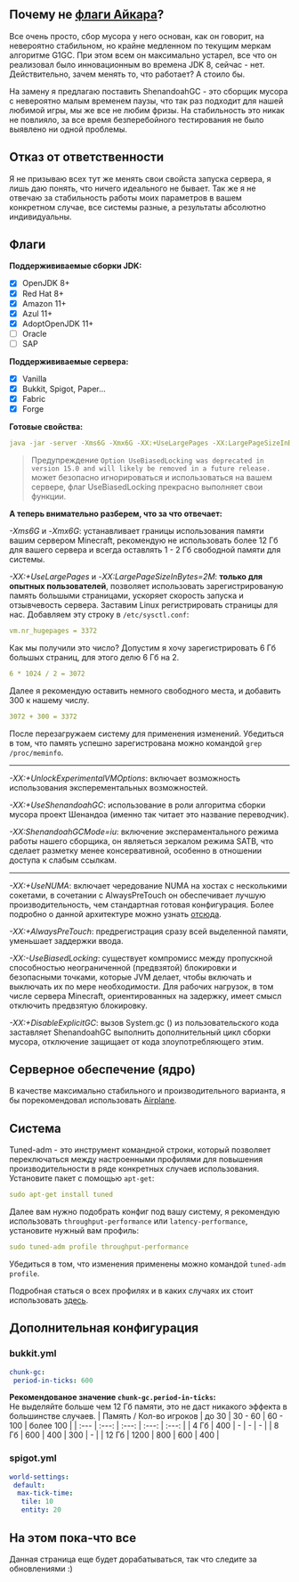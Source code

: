 ## Почему не [флаги Айкара](https://aikar.co/2018/07/02/tuning-the-jvm-g1gc-garbage-collector-flags-for-minecraft/)?
Все очень просто, сбор мусора у него основан, как он говорит, на невероятно стабильном, но крайне медленном по текущим меркам алгоритме G1GC. При этом всем он максимально устарел, все что он реализовал было инновационным во времена JDK 8, сейчас - нет. Действительно, зачем менять то, что работает? А стоило бы.

На замену я предлагаю поставить ShenandoahGC - это сборщик мусора с невероятно малым временем паузы, что так раз подходит для нашей любимой игры, мы же все не любим фризы. На стабильность это никак не повлияло, за все время безперебойного тестирования не было выявлено ни одной проблемы.
## Отказ от ответственности
Я не призываю всех тут же менять свои свойста запуска сервера, я лишь даю понять, что ничего идеального не бывает. Так же я не отвечаю за стабильность работы моих параметров в вашем конкретном случае, все системы разные, а результаты абсолютно индивидуальны.
## Флаги
**Поддержививаемые сборки JDK:**
- [x] OpenJDK 8+
- [x] Red Hat 8+
- [x] Amazon 11+
- [x] Azul 11+
- [x] AdoptOpenJDK 11+
- [ ] Oracle
- [ ] SAP

**Поддержививаемые сервера:**
- [x] Vanilla
- [x] Bukkit, Spigot, Paper...
- [x] Fabric
- [x] Forge

**Готовые свойства:**
```yml
java -jar -server -Xms6G -Xmx6G -XX:+UseLargePages -XX:LargePageSizeInBytes=2M -XX:+UnlockExperimentalVMOptions -XX:+UseShenandoahGC -XX:ShenandoahGCMode=iu -XX:+UseNUMA -XX:+AlwaysPreTouch -XX:-UseBiasedLocking -XX:+DisableExplicitGC -Dfile.encoding=UTF-8 launcher-airplane.jar --nogui
```
> Предупреждение `Option UseBiasedLocking was deprecated in version 15.0 and will likely be removed in a future release.` может безопасно игнорироваться и использоваться на вашем сервере, флаг UseBiasedLocking прекрасно выполняет свои функции.

**А теперь внимательно разберем, что за что отвечает:**

*-Xms6G* и *-Xmx6G*: устанавливает границы использования памяти вашим сервером Minecraft, рекомендую не использовать более 12 Гб для вашего сервера и всегда оставлять 1 - 2 Гб свободной памяти для системы.

*-XX:+UseLargePages* и *-XX:LargePageSizeInBytes=2M*: **только для опытных пользователей**, позволяет использовать зарегистрированую память большыми страницами, ускоряет скорость запуска и отзывчевость сервера. Заставим Linux регистрировать страницы для нас. Добавляем эту строку в `/etc/sysctl.conf`:
```yml
vm.nr_hugepages = 3372
```
Как мы получили это число? Допустим я хочу зарегистрировать 6 Гб большых страниц, для этого делю 6 Гб на 2.
```yml
6 * 1024 / 2 = 3072
```
Далее я рекомендую оставить немного свободного места, и добавить 300 к нашему числу.
```yml
3072 + 300 = 3372
```
После перезагружаем систему для применения изменений. Убедиться в том, что память успешно зарегистрована можно командой `grep /proc/meminfo`.

---
*-XX:+UnlockExperimentalVMOptions*: включает возможность использования эксперементальных возможностей.

*-XX:+UseShenandoahGC*: использование в роли алгоритма сборки мусора проект Шенандоа (именно так читает это название переводчик).

*-XX:ShenandoahGCMode=iu*: включение экспераментального режима работы нашего сборщика, он являеться зеркалом режима SATB, что сделает разметку менее консервативной, особенно в отношении доступа к слабым ссылкам.

---
*-XX:+UseNUMA*: включает чередование NUMA на хостах с несколькими сокетами, в сочетании с AlwaysPreTouch он обеспечивает лучшую производительность, чем стандартная готовая конфигурация. Более подробно о данной архитектуре можно узнать [отсюда](https://en.wikipedia.org/wiki/Non-uniform_memory_access).

*-XX:+AlwaysPreTouch*: предрегистрация сразу всей выделенной памяти, уменьшает заддержки ввода.

*-XX:-UseBiasedLocking*: существует компромисс между пропускной способностью неограниченной (предвзятой) блокировки и безопасными точками, которые JVM делает, чтобы включать и выключать их по мере необходимости. Для рабочих нагрузок, в том числе сервера Minecraft, ориентированных на задержку, имеет смысл отключить предвзятую блокировку.

*-XX:+DisableExplicitGC*: вызов System.gc () из пользовательского кода заставляет ShenandoahGC выполнить дополнительный цикл сборки мусора, отключение защищает от кода злоупотребляющего этим.
## Серверное обеспечение (ядро)
В качестве максимально стабильного и производительного варианта, я бы порекомендовал использовать [Airplane](https://github.com/TECHNOVE/Airplane).
## Система
Tuned-adm - это инструмент командной строки, который позволяет переключаться между настроенными профилями для повышения производительности в ряде конкретных случаев использования. Установите пакет с помощью `apt-get`:
```yml
sudo apt-get install tuned
```
Далее вам нужно подобрать конфиг под вашу систему, я рекомендую использовать `throughput-performance` или `latency-performance`, установите нужный вам профиль:
```yml
sudo tuned-adm profile throughput-performance
```
Убедиться в том, что изменения применены можно командой `tuned-adm profile`.

Подробная статься о всех профилях и в каких случаях их стоит использовать [здесь](https://access.redhat.com/documentation/en-us/red_hat_enterprise_linux/7/html/performance_tuning_guide/sect-red_hat_enterprise_linux-performance_tuning_guide-tool_reference-tuned_adm).
## Дополнительная конфигурация
### bukkit.yml
```yml
chunk-gc:
 period-in-ticks: 600
```
**Рекомендованое значение `chunk-gc.period-in-ticks`:**  
Не выделяйте больше чем 12 Гб памяти, это не даст никакого эффекта в большинстве случаев.
| Память / Кол-во игроков | до 30 | 30 - 60 | 60 - 100 | более 100 |
| :--- | :---: | :---: | :---: | :---: |
| 4 Гб | 400 | - | - | - |
| 8 Гб | 600 | 400 | 300 | - |
| 12 Гб | 1200 | 800 | 600 | 400 |
### spigot.yml
```yml
world-settings:
 default:
  max-tick-time:
   tile: 10
   entity: 20
```
## На этом пока-что все
Данная страница еще будет дорабатываться, так что следите за обновлениями :)

